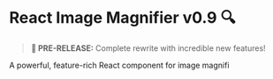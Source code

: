 # React Image Magnifier v0.9 🔍

> **🚀 PRE-RELEASE:** Complete rewrite with incredible new features!

A powerful, feature-rich React component for image magnifi